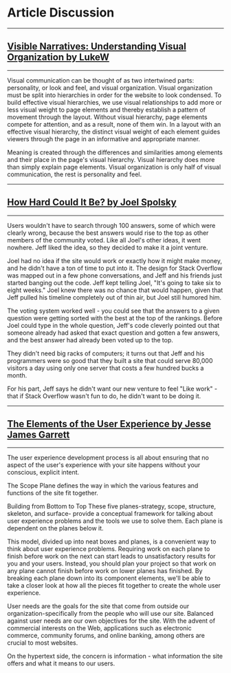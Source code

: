 Article Discussion
=========
 
____
[Visible Narratives: Understanding Visual Organization by LukeW]
---
---

Visual communication can be thought of as two intertwined parts: personality, or look and feel, and visual organization. Visual organization must be split into hierarchies in order for the website to look condensed. To build effective visual hierarchies, we use visual relationships to add more or less visual weight to page elements and thereby establish a pattern of movement through the layout. Without visual hierarchy, page elements compete for attention, and as a result, none of them win. In a layout with an effective visual hierarchy, the distinct visual weight of each element guides viewers through the page in an informative and appropriate manner. 

Meaning is created through the differences and similarities among elements and their place in the page's visual hierarchy. Visual hierarchy does more than simply explain page elements. Visual organization is only half of visual communication, the rest is personality and feel. 

---
[How Hard Could It Be? by Joel Spolsky]
---
---

Users wouldn't have to search through 100 answers, some of which were clearly wrong, because the best answers would rise to the top as other members of the community voted. Like all Joel's other ideas, it went nowhere. Jeff liked the idea, so they decided to make it a joint venture.

Joel had no idea if the site would work or exactly how it might make money, and he didn't have a ton of time to put into it.
The design for Stack Overflow was mapped out in a few phone conversations, and Jeff and his friends just started banging out the code. Jeff kept telling Joel, "It's going to take six to eight weeks." Joel knew there was no chance that would happen, given that Jeff pulled his timeline completely out of thin air, but Joel still humored him.

The voting system worked well - you could see that the answers to a given question were getting sorted with the best at the top of the rankings. Before Joel could type in the whole question, Jeff's code cleverly pointed out that someone already had asked that exact question and gotten a few answers, and the best answer had already been voted up to the top.

They didn't need big racks of computers; it turns out that Jeff and his programmers were so good that they built a site that could serve 80,000 visitors a day using only one server that costs a few hundred bucks a month.

For his part, Jeff says he didn't want our new venture to feel "Like work" - that if Stack Overflow wasn't fun to do, he didn't want to be doing it.

---
[The Elements of the User Experience by Jesse James Garrett]
---
---

The user experience development process is all about ensuring that no aspect of the user's experience with your site happens without your conscious, explicit intent. 

The Scope Plane defines the way in which the various features and functions of the site fit together.

Building from Bottom to Top These five planes-strategy, scope, structure, skeleton, and surface- provide a conceptual framework for talking about user experience problems and the tools we use to solve them. Each plane is dependent on the planes below it.

This model, divided up into neat boxes and planes, is a convenient way to think about user experience problems. Requiring work on each plane to finish before work on the next can start leads to unsatisfactory results for you and your users. Instead, you should plan your project so that work on any plane cannot finish before work on lower planes has finished. By breaking each plane down into its component elements, we'll be able to take a closer look at how all the pieces fit together to create the whole user experience.

User needs are the goals for the site that come from outside our organization-specifically from the people who will use our site. Balanced against user needs are our own objectives for the site. With the advent of commercial interests on the Web, applications such as electronic commerce, community forums, and online banking, among others are crucial to most websites. 

On the hypertext side, the concern is information - what information the site offers and what it means to our users.

[The Elements of the User Experience by Jesse James Garrett]:http://www.jjg.net/elements/pdf/elements_ch02.pdf
[Visible Narratives: Understanding Visual Organization by LukeW]:http://www.lukew.com/ff/entry.asp?981
[How Hard Could It Be? by Joel Spolsky]:http://www.inc.com/magazine/20081101/how-hard-could-it-be-the-unproven-path.html